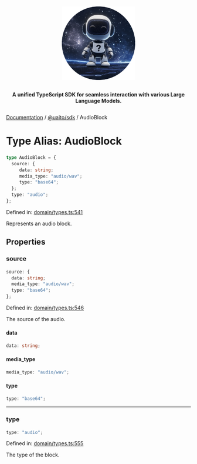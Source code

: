 <div style="display:flex; flex-direction:column; align-items:center;">
<p align="center">
  <img src="../UAITO.png" alt="UAITO Logo" width="200"/>
</p>

<p align="center">
  <strong>A unified TypeScript SDK for seamless interaction with various Large Language Models.</strong>
</p>
</div>

[Documentation](README.md) / [@uaito/sdk](@uaito.sdk.md) / AudioBlock

# Type Alias: AudioBlock

```ts
type AudioBlock = {
  source: {
     data: string;
     media_type: "audio/wav";
     type: "base64";
  };
  type: "audio";
};
```

Defined in: [domain/types.ts:541](https://github.com/elribonazo/uaito/blob/f62317ea80274231e2e005442ee3cfc0926e1dd2/packages/sdk/src/domain/types.ts#L541)

Represents an audio block.

## Properties

### source

```ts
source: {
  data: string;
  media_type: "audio/wav";
  type: "base64";
};
```

Defined in: [domain/types.ts:546](https://github.com/elribonazo/uaito/blob/f62317ea80274231e2e005442ee3cfc0926e1dd2/packages/sdk/src/domain/types.ts#L546)

The source of the audio.

#### data

```ts
data: string;
```

#### media\_type

```ts
media_type: "audio/wav";
```

#### type

```ts
type: "base64";
```

***

### type

```ts
type: "audio";
```

Defined in: [domain/types.ts:555](https://github.com/elribonazo/uaito/blob/f62317ea80274231e2e005442ee3cfc0926e1dd2/packages/sdk/src/domain/types.ts#L555)

The type of the block.
